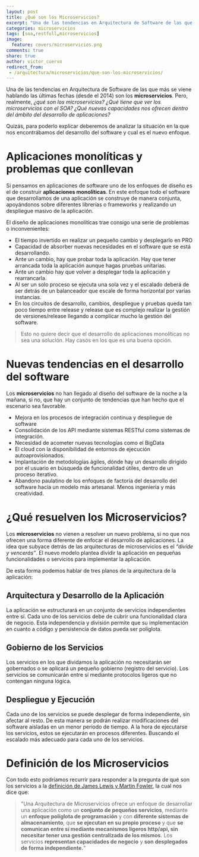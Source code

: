```yaml
---
layout: post
title: ¿Qué son los Microservicios?
excerpt: "Una de las tendencias en Arquitectura de Software de las que más se viene hablando las últimas fechas son los microservicios. Pero, realmente, ¿qué son los microservicios?"
categories: microservicios
tags: [soa,restfull,microservicios]
image:
  feature: covers/microservicios.png
comments: true
share: true
author: victor_cuervo
redirect_from:
 - /arquitectura/microservicios/que-son-los-microservicios/
---
```


Una de las tendencias en Arquitectura de Software de las que más se viene hablando las últimas fechas (desde el 2014) son los **microservicios**. Pero, realmente, *¿qué son los microservicios? ¿Qué tiene que ver los microservicios con el SOA? ¿Qué nuevas capacidades nos ofrecen dentro del ámbito del desarrollo de aplicaciones?*

Quizás, para poderlo explicar deberemos de analizar la situación en la que nos encontrábamos del desarrollo del software y cual es el nuevo enfoque.

# Aplicaciones monolíticas y problemas que conllevan
Si pensamos en aplicaciones de software uno de los enfoques de diseño es el de construir **aplicaciones monolíticas**. En este enfoque todo el software que desarrollamos de una aplicación se construye de manera conjunta, apoyándonos sobre diferentes librerías o frameworks y realizando un despliegue masivo de la aplicación.

El diseño de aplicaciones monolíticas trae consigo una serie de problemas o inconvenientes:

* El tiempo invertido en realizar un pequeño cambio y desplegarlo en PRO
* Capacidad de absorber nuevas necesidades en el software que se está desarrollando.
* Ante un cambio, hay que probar toda la aplicación. Hay que tener arrancada toda la aplicación aunque hagas pruebas unitarias.
* Ante un cambio hay que volver a desplegar toda la aplicación y rearrancarla.
* Al ser un solo proceso se ejecuta una sola vez y el escalado deberá de ser detrás de un balanceador que escale de forma horizontal por varias instancias.
* En los circuitos de desarrollo, cambios, despliegue y pruebas queda tan poco tiempo entre release y release que es complejo realizar la gestión de versiones/release llegando a complicar mucho la gestión del software.


> Esto no quiere decir que el desarrollo de aplicaciones monolíticas no sea una solución. Hay casos en los que es una buena opción.

# Nuevas tendencias en el desarrollo del software
Los **microservicios** no han llegado al diseño del software de la noche a la mañana, si no, que hay un conjunto de tendencias que han hecho que el escenario sea favorable.

* Mejora en los procesos de integración continua y despliegue de software
* Consolidación de los API mediante sistemas RESTful como sistemas de integración.
* Necesidad de acometer nuevas tecnologías como el BigData
* El cloud con la disponibilidad de entornos de ejecución autoaprovisionados.
* Implantación de metodologías ágiles, dónde hay un desarrollo dirigido por el usuario en búsqueda de funcionalidad útiles, dentro de un proceso iterativo.
* Abandono paulatino de los enfoques de factoría del desarrollo del software hacía un modelo más artesanal. Menos ingeniería y más creatividad.

# ¿Qué resuelven los Microservicios?

Los **microservicios** no vienen a resolver un nuevo problema, si no que nos ofrecen una forma diferente de enfocar el desarrollo de aplicaciones. La idea que subyace detrás de las arquitecturas de microservicios es el *“divide y vencerás”*. El nuevo modelo plantea dividir la aplicación en pequeñas funcionalidades o servicios para implementar la aplicación.

De esta forma podemos hablar de tres planos de la arquitectura de la aplicación:

## Arquitectura y Desarrollo de la Aplicación
La aplicación se estructurará en un conjunto de servicios independientes entre sí. Cada uno de los servicios debe de cubrir una funcionalidad clara de negocio. Esta independencia y división permite que su implementación en cuanto a código y persistencia de datos pueda ser políglota.

## Gobierno de los Servicios
Los servicios en los que dividamos la aplicación no necesitarán ser gobernados o se aplicará un pequeño gobierno (registro del servicio). Los servicios se comunicarán entre sí mediante protocolos ligeros que no contengan ninguna lógica.

## Despliegue y Ejecución
Cada uno de los servicios se puede desplegar de forma independiente, sin afectar al resto. De esta manera se podrán realizar modificaciones del software aisladas en un menor periodo de tiempo. A la hora de ejecutarse los servicios, estos se ejecutarán en procesos diferentes. Buscando el escalado más adecuado para cada uno de los servicios.

# Definición de los Microservicios

Con todo esto podríamos recurrir para responder a la pregunta de qué son los servicios a la [definición de James Lewis y Martin Fowler][DefincionMicroservicios], la cual nos dice que:

> "Una Arquitectura de Microservicios ofrece un enfoque de desarrollar una aplicación como un **conjunto de pequeños servicios**, mediante un **enfoque políglota de programación** y con **diferente sistemas de almacenamiento**, que **se ejecutan en su propio proceso** y que **se comunican entre sí mediante mecanismos ligeros http/api, sin necesitar tener una gestión centralizada de los mismos**. Los servicios **representan capacidades de negocio** y **son desplegados de forma independiente.**"

[DefincionMicroservicios]: http://martinfowler.com/microservices/#what

